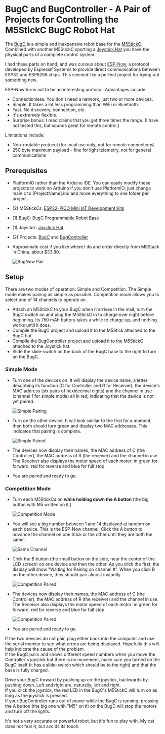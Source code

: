 # BugC and BugController - A Pair of Projects for Controlling the M5StickC BugC Robot Hat

The [BugC](https://m5stack.com/collections/m5-hat/products/bugc-w-o-m5stickc) is a simple and inexpensive robot base for the [M5StickC](https://m5stack.com/collections/m5-hat/products/stick-c). Combined with another M5StickC sporting a [Joystick Hat](https://m5stack.com/collections/m5-hat/products/m5stickc-joystick-hat) you have the physical parts of a complete control system.

I had these parts on hand, and was curious about [ESP-Now](https://docs.espressif.com/projects/esp-idf/en/latest/esp32/api-reference/network/esp_now.html#esp-now), a protocol developed by Espressif Systems to provide direct communications between ESP32 and ESP8266 chips. This seemed like a perfect project for trying out something new.

ESP-Now turns out to be an interesting protocol. Advantages include:

* Connectionless. You don't need a network, just two or more devices.
* Simple. It takes a lot less programming than WiFi or Bluetooth.
* Fast. No discovery, connection, etc.
* It's extremely flexible.
* Surprise bonus: I read claims that you get three times the range. (I have not tested this, but sounds great for remote control.)

Limitations include:

* Non-routable protocol (for local use only, not for remote connections)
* 250 byte maximum payload - fine for light telemetry, not for general communications

## Prerequisites

* PlatformIO rather than the Arduino IDE. You can easily modify these projects to work on Arduino if you don't use PlatformIO; just change main.c to [ProjectName].ino and move everything to one folder per project.
* (2) M5StickCs: [ESP32-PICO Mini IoT Development Kits](https://m5stack.com/collections/m5-hat/products/stick-c)
* (1) BugC: [BugC Programmable Robot Base](https://m5stack.com/collections/m5-hat/products/bugc-w-o-m5stickc)
* (1) Joystick: [Joystick Hat](https://m5stack.com/collections/m5-hat/products/m5stickc-joystick-hat)
* (2) Projects: [BugC](https://github.com/vkichline/BugC) and [BugController](https://github.com/vkichline/BugController)
* Approximate cost if you live where I do and order directly from M5Stack in China, about $33.80.

    ![BugNow Pair](./images/BugNow.png)

## Setup

There are two modes of operation: Simple and Competition. The Simple mode makes pairing as simple as possible. Competition mode allows you to select one of 14 channels to operate on.

* Attach an M5StickC to your BugC when it arrives in the mail, turn the BugC switch on and plug the M5StickC in to charge over night before beginning. Its 750 mAh battery takes a while to charge up, and nothing works until it does.
* Compile the BugC project and upload it to the M5Stick attached to the BugC hat.
* Compile the BugController project and upload it to the M5StickC attached to the Joystick hat.
* Slide the slide-switch on the back of the BugC base to the right to turn on the BugC.

### Simple Mode

* Turn one of the devices on. It will display the device name, a letter describing its function (C for Controller and R for Receiver), the device's MAC address (six pairs of hexidecimal digits) and the channel in use (channel 1 for simple mode) all in red, indicating that the device is not yet paired.

    ![Simple Pairing](./images/SimplePairing.png)

* Turn on the other device. It will look similar to the first for a moment, then both should turn green and display two MAC addresses. This indicates that pairing is complete.

    ![Simple Paired](./images/SimplePaired.png)

* The devices now display their names, the MAC address of C (the Controller), the MAC address of R (the receiver) and the channel in use. The Receiver also displays the motor speed of each motor: in green for forward, red for reverse and blue for full stop.
* You are paired and ready to go.

### Competition Mode

* Turn each M5StickCs on **while holding down the A button** (the big button with M5 written on it.)

    ![Competition Mode](./images/CompMode.png)

* You will see a big number between 1 and 14 displayed at random on each device. This is the ESP-Now channel. Click the A button to advance the channel on one Stick or the other until they are both the same.

    ![Same Channel](./images/SameChannel.png)

* Click the B button (the small button on the side, near the center of the LCD screen) on one device and then the other. As you click the first, the display will show "Waiting for Pairing on channel #". When you click B on the other device, they should pair almost instantly.

    ![Competition Paired](./images/OneWaiting.png)

* The devices now display their names, the MAC address of C (the Controller), the MAC address of R (the receiver) and the channel in use. The Receiver also displays the motor speed of each motor: in green for forward, red for reverse and blue for full stop.

    ![Competition Paired](./images/CompPaired.png)

* You are paired and ready to go.

If the two devices do not pair, plug either back into the computer and use the serial monitor to see what errors are being displayed. Hopefully this will help indicate the cause of the problem.  
If the BugC pairs and shows different speed numbers when you move the Controller's joystick but there is no movement, make sure you turned on the BugC itself (it has a slide-switch which should be to the right) and that the base is fully charged.

Drive your BugC forward by pushing up on the joystick, backwards by pushing down. Left and right are, naturally, left and right.  
If you click the joystick, the red LED in the BugC's M5StickC will turn on as long as the joystick is pressed.  
If your BugController runs out of power while the BugC is running, pressing the A button (the big one with "M5" on it) on the BugC will stop the motors and turn off the lights.  

It's not a very accurate or powerful robot, but it's fun to play with. My cat does not fear it, but avoids its touch.
